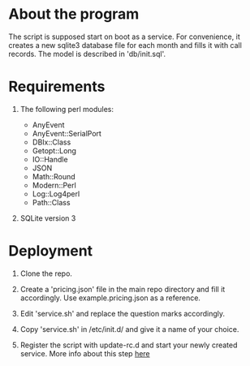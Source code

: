 # About the program
The script is supposed start on boot as a service. For convenience, it creates a new sqlite3 database file for each month and fills it with call records. The model is described in 'db/init.sql'.

# Requirements
1. The following perl modules:
	* AnyEvent
	* AnyEvent::SerialPort
	* DBIx::Class
	* Getopt::Long
	* IO::Handle
	* JSON
	* Math::Round
	* Modern::Perl
	* Log::Log4perl
	* Path::Class

2. SQLite version 3

# Deployment
1. Clone the repo.

2. Create a 'pricing.json' file in the main repo directory and fill it accordingly.
	Use example.pricing.json as a reference.

3. Edit 'service.sh' and replace the question marks accordingly.

4. Copy 'service.sh' in /etc/init.d/ and give it a name of your choice.

5. Register the script with update-rc.d and start your newly created service.
	More info about this step [here](http://manpages.ubuntu.com/manpages/hardy/man8/update-rc.d.8.html)
